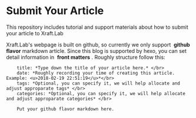 # Submit Your Article
This repository includes tutorial and support materials about how to submit your article to Xraft.Lab

Xraft.Lab's webpage is built on github, so currently we only support  **github flavor**  markdown article. Since this blog is supported by hexo, you can set detail information in  **front matters**  .
Roughly structure follow this:


        title: *Type down the title of your article here.* </br>
        date: *Roughly recording your time of creating this article. Example: <u>2018-02-19 22:51:19</u>*</br>
        tags: *Optional, you can specify it, we will help allocate and adjust approparate tags* </br>
        categories: *Optional, you can specify it, we will help allocate and adjust approparate categories* </br>

        Put your github flavor markdown here.
